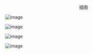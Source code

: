 <p align="center">插图</p>

![image](http://pic.wenku8.com/pictures/2/2729/128853/158672.jpeg)

![image](http://pic.wenku8.com/pictures/2/2729/128853/158673.jpeg)

![image](http://pic.wenku8.com/pictures/2/2729/128853/158674.jpeg)

![image](http://pic.wenku8.com/pictures/2/2729/128853/158675.jpeg)

